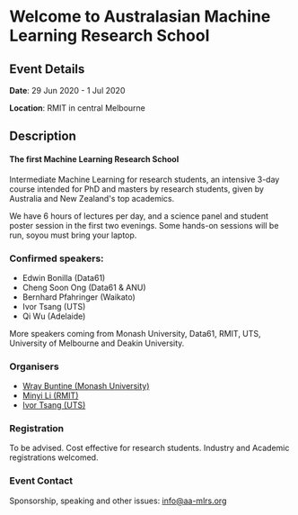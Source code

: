 # Welcome to Australasian Machine Learning Research School

## Event Details
**Date**: 29 Jun 2020 - 1 Jul 2020

**Location**: RMIT in central Melbourne

## Description

#### The first Machine Learning Research School

Intermediate Machine Learning for research students, an intensive 3-day course intended for PhD and masters by research students, given by Australia and New Zealand's top academics.  

We have 6 hours of lectures per day, and a science panel and student poster session in the first two evenings.
Some hands-on sessions will be run, soyou must bring your laptop.

### Confirmed speakers:
- Edwin Bonilla (Data61)
- Cheng Soon Ong (Data61 & ANU)
- Bernhard Pfahringer (Waikato)
- Ivor Tsang (UTS)
- Qi Wu (Adelaide)

More speakers coming from Monash University, Data61, RMIT, UTS, University of Melbourne and Deakin University.


### Organisers
- [Wray Buntine (Monash University)](https://bayesian-models.org/)
- [Minyi Li (RMIT)](https://au.linkedin.com/in/minyi-li)
- [Ivor Tsang (UTS)](https://www.uts.edu.au/staff/ivor.tsang)

### Registration

To be advised. 
Cost effective for research students.
Industry and Academic registrations welcomed.

### Event Contact

Sponsorship, speaking and other issues:
<info@aa-mlrs.org>
